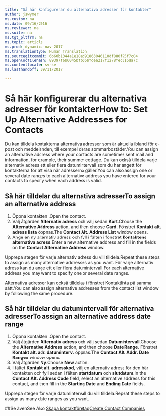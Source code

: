 ```yaml
---
title: "Så här konfigurerar du alternativa adresser för kontakter"
author: jswymer
ms.custom: na
ms.date: 09/16/2016
ms.reviewer: na
ms.suite: na
ms.tgt_pltfrm: na
ms.topic: article
ms.prod: dynamics-nav-2017
ms.translationtype: Human Translation
ms.sourcegitcommit: 6b60b1344a1e18ad91863046110df880f75f7c04
ms.openlocfilehash: 89397f6b6045bfb36bfdea217f1278fec016da7c
ms.contentlocale: sv-se
ms.lasthandoff: 09/11/2017

---
```

# <a name="how-to-set-up-alternative-addresses-for-contacts"></a><span data-ttu-id="a5a93-102">Så här konfigurerar du alternativa adresser för kontakter</span><span class="sxs-lookup"><span data-stu-id="a5a93-102">How to: Set Up Alternative Addresses for Contacts</span></span>
<span data-ttu-id="a5a93-103">Du kan tilldela kontakterna alternativa adresser som är aktuella ibland för e-post och meddelanden, till exempel deras sommarbostäder.</span><span class="sxs-lookup"><span data-stu-id="a5a93-103">You can assign an alternative address where your contacts are sometimes sent mail and information, for example, their summer cottage.</span></span> <span data-ttu-id="a5a93-104">Du kan också tilldela varje alternativ adress ett eller flera datumintervall som du har angett för kontakterna för att visa när adresserna gäller.</span><span class="sxs-lookup"><span data-stu-id="a5a93-104">You can also assign one or several date ranges to each alternative address you have entered for your contacts to specify when each address is valid.</span></span>

## <a name="to-assign-an-alternative-address"></a><span data-ttu-id="a5a93-105">Så här tilldelar du alternativa adresser</span><span class="sxs-lookup"><span data-stu-id="a5a93-105">To assign an alternative address</span></span>
1. <span data-ttu-id="a5a93-106">Öppna kontakten .</span><span class="sxs-lookup"><span data-stu-id="a5a93-106">Open the contact.</span></span>
2. <span data-ttu-id="a5a93-107">Välj åtgärden **Alternativ adress** och välj sedan **Kort**.</span><span class="sxs-lookup"><span data-stu-id="a5a93-107">Choose the **Alternative Address** action, and then choose **Card**.</span></span> <span data-ttu-id="a5a93-108">Fönstret **Kontakt alt. adress lista** öppnas.</span><span class="sxs-lookup"><span data-stu-id="a5a93-108">The **Contact Alt. Address List** window opens.</span></span>
3. <span data-ttu-id="a5a93-109">Ange en ny alternativ adress och fyll i fälten i fönstret **Kontaktens alternativa adress**.</span><span class="sxs-lookup"><span data-stu-id="a5a93-109">Enter a new alternative address and fill in the fields on the **Contact Alternative Address** window.</span></span>

<span data-ttu-id="a5a93-110">Upprepa stegen för varje alternativ adress du vill tilldela.</span><span class="sxs-lookup"><span data-stu-id="a5a93-110">Repeat these steps to assign as many alternative addresses as you want.</span></span> <span data-ttu-id="a5a93-111">För varje alternativ adress kan du ange ett eller flera datumintervall.</span><span class="sxs-lookup"><span data-stu-id="a5a93-111">For each alternative address you may want to specify one or several date ranges.</span></span>

<span data-ttu-id="a5a93-112">Alternativa adresser kan också tilldelas i fönstret Kontaktlista på samma sätt.</span><span class="sxs-lookup"><span data-stu-id="a5a93-112">You can also assign alternative addresses from the contact list window by following the same procedure.</span></span>

## <a name="to-assign-an-alternative-address-date-range"></a><span data-ttu-id="a5a93-113">Så här tilldelar du datumintervall för alternativa adresser</span><span class="sxs-lookup"><span data-stu-id="a5a93-113">To assign an alternative address date range</span></span>
1. <span data-ttu-id="a5a93-114">Öppna kontakten .</span><span class="sxs-lookup"><span data-stu-id="a5a93-114">Open the contact.</span></span>
2. <span data-ttu-id="a5a93-115">Välj åtgärden **Alternativ adress** och välj sedan **Datumintervall**.</span><span class="sxs-lookup"><span data-stu-id="a5a93-115">Choose the **Alternative Address** action, and then choose **Date Range**.</span></span> <span data-ttu-id="a5a93-116">Fönstret **Kontakt alt. adr. datuminterv.** öppnas.</span><span class="sxs-lookup"><span data-stu-id="a5a93-116">The **Contact Alt. Addr. Date Ranges** window opens.</span></span>
3. <span data-ttu-id="a5a93-117">Välj åtgärden **Ny**.</span><span class="sxs-lookup"><span data-stu-id="a5a93-117">Choose **New** action.</span></span>
4. <span data-ttu-id="a5a93-118">I fältet **Kontakt alt. adresskod**, välj en alternativ adress för den här kontakten och fyll sedan i fälten **startdatum** och **slutdatum**.</span><span class="sxs-lookup"><span data-stu-id="a5a93-118">In the **Contact Alt. Address Code** field, select an alternative address for this contact, and then fill in the **Starting Date** and **Ending Date** fields.</span></span>

<span data-ttu-id="a5a93-119">Upprepa stegen för varje datumintervall du vill tilldela.</span><span class="sxs-lookup"><span data-stu-id="a5a93-119">Repeat these steps to assign as many date ranges as you want.</span></span>

##<a name="see-also"></a><span data-ttu-id="a5a93-120">Se även</span><span class="sxs-lookup"><span data-stu-id="a5a93-120">See Also</span></span>
[<span data-ttu-id="a5a93-121">Skapa kontaktföretag</span><span class="sxs-lookup"><span data-stu-id="a5a93-121">Create Contact Companies</span></span>](marketing-create-contact-companies.md)

